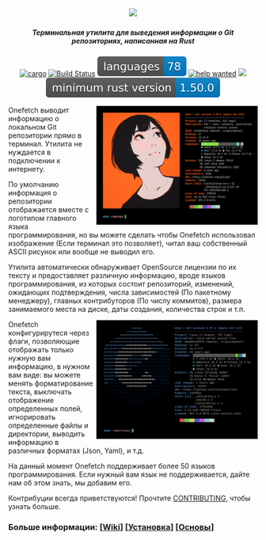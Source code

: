 <h3 align="center"><img src="../assets/onefetch.svg" height="130px"></h3>

<h5 align="center">Терминальная утилита для выведения информации о Git
репозиториях, написанная на Rust</h5>

<p align="center">
	<a href="https://crates.io/crates/onefetch"><img src="https://img.shields.io/crates/v/onefetch.svg" alt="cargo"></a>
	<a href="https://github.com/o2sh/onefetch/actions"><img src="https://github.com/o2sh/onefetch/workflows/CI/badge.svg" alt="Build Status"></a>
  <a href="https://github.com/o2sh/onefetch/wiki/language-Support"><img src="../assets/language-badge.svg"></a>
	<a href="https://github.com/o2sh/onefetch/issues?q=is%3Aissue+is%3Aopen+label%3A%22help+wanted%22"><img src="https://img.shields.io/github/issues/o2sh/onefetch/help%20wanted?color=green" alt="help wanted"></a>
	<a href="./LICENSE.md"><img src="https://img.shields.io/badge/license-MIT-blue.svg"></a>
	<img src="assets/rust-version.svg">
</p>

<img src="../assets/screenshot-1.png" align="right" height="240px">

Onefetch выводит информацию о локальном Git репозитории прямо в терминал.
Утилита не нуждается в подключении к интернету.

По умолчанию информация о репозитории отображается вместе с логотипом главного
языка программирования, но вы можете сделать чтобы Onefetch использовал
изображение (Если терминал это позволяет), читал ваш собственный ASCII
рисунок или вообще не выводил его.

Утилита автоматически обнаруживает OpenSource лицензии по их тексту и предоставляет
различную информацию, вроде языков программирования, из которых состоит
репозиторий, изменений, ожидающих подтверждения, числа зависимостей (По
пакетному менеджеру), главных контрибуторов (По числу коммитов),
размера занимаемого места на диске, даты создания, количества строк и т.п.

<img src="../assets/screenshot-2.png" align="right" height="240px">

Onefetch конфигурирутеся через флаги, позволяющие отображать только нужную вам
информацию, в нужном вам виде: вы можете менять форматирование текста,
выключать отображение определенных полей, игнорировать определенные файлы и директории,
выводить информацию в различных форматах (Json, Yaml), и т.д.

На данный момент Onefetch поддерживает более 50 языков программирования. Если
нужный вам язык не поддерживается, дайте нам об этом знать, мы добавим
его.

Контрибуции всегда приветствуются! Прочтите [CONTRIBUTING](../CONTRIBUTING.md),
чтобы узнать больше.

### Больше информации: \[[Wiki](https://github.com/o2sh/onefetch/wiki)\] \[[Установка](https://github.com/o2sh/onefetch/wiki/Installation)\] \[[Основы](https://github.com/o2sh/onefetch/wiki/getting-started)\]
